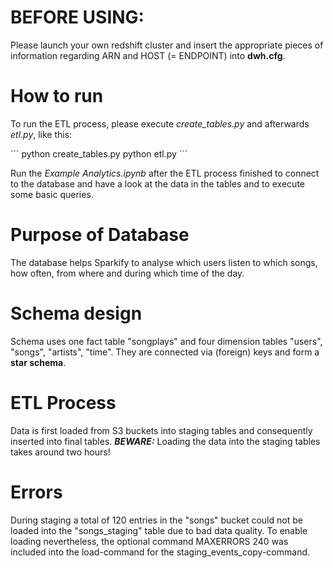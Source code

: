 # BEFORE USING:
Please launch your own redshift cluster and insert the appropriate pieces of information regarding ARN and HOST (= ENDPOINT) into **dwh.cfg**.

# How to run
To run the ETL process, please execute *create_tables.py* and afterwards *etl.py*, like this:

´´´
python create_tables.py
python etl.py
´´´

Run the *Example Analytics.ipynb* after the ETL process finished to connect to the database and have a look at the data in the tables and to execute some basic queries.

# Purpose of Database
The database helps Sparkify to analyse which users listen to which songs, how often, from where and during which time of the day.

# Schema design
Schema uses one fact table "songplays" and four dimension tables "users", "songs", "artists", "time". They are connected via (foreign) keys and form a **star schema**.

# ETL Process
Data is first loaded from S3 buckets into staging tables and consequently inserted into final tables. ***BEWARE:*** Loading the data into the staging tables takes around two hours!

# Errors 
During staging a total of 120 entries in the "songs" bucket could not be loaded into the "songs_staging" table due to bad data quality. To enable loading nevertheless, the optional command MAXERRORS 240 was included into the load-command for the staging_events_copy-command.